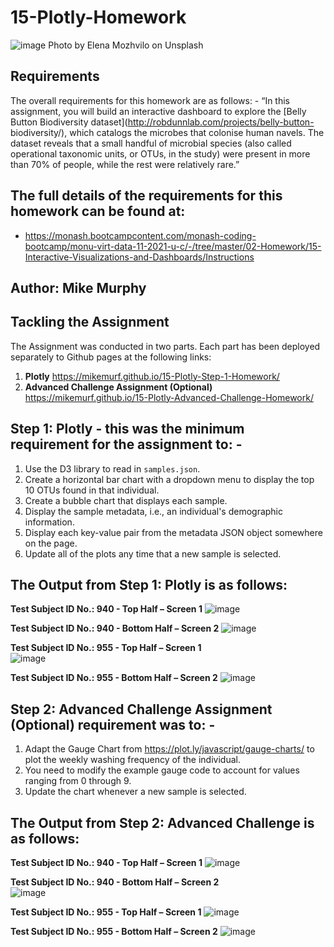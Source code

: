 # 15-Plotly-Homework
![image](https://user-images.githubusercontent.com/89948865/157530070-95b96633-980d-408c-8bda-8e02d39b4aa8.png)
Photo by Elena Mozhvilo on Unsplash 
##    Requirements
The overall requirements for this homework are as follows: - 
“In this assignment, you will build an interactive dashboard to explore the [Belly Button Biodiversity dataset](http://robdunnlab.com/projects/belly-button-     biodiversity/), which catalogs the microbes that colonise human navels. The dataset reveals that a small handful of microbial species (also called operational taxonomic units, or OTUs, in the study) were present in more than 70% of people, while the rest were relatively rare.”

## The full details of the requirements for this homework can be found at: 
*    https://monash.bootcampcontent.com/monash-coding-bootcamp/monu-virt-data-11-2021-u-c/-/tree/master/02-Homework/15-Interactive-Visualizations-and-Dashboards/Instructions

##    Author:		Mike Murphy

##    Tackling the Assignment 
The Assignment was conducted in two parts. 
Each part has been deployed separately to Github pages at the following links: 
1.	**Plotly**			https://mikemurf.github.io/15-Plotly-Step-1-Homework/ 
2.	**Advanced Challenge Assignment (Optional)** 
					https://mikemurf.github.io/15-Plotly-Advanced-Challenge-Homework/ 

##    Step 1: Plotly - this was the minimum requirement for the assignment to: -
1.	Use the D3 library to read in `samples.json`.
2.	Create a horizontal bar chart with a dropdown menu to display the top 10 OTUs found in that individual.
3.	Create a bubble chart that displays each sample.
4.	Display the sample metadata, i.e., an individual's demographic information.
5.	Display each key-value pair from the metadata JSON object somewhere on the page.
6.	Update all of the plots any time that a new sample is selected.

##    The Output from Step 1: Plotly is as follows: 
**Test Subject ID No.: 940 - Top Half – Screen 1**
![image](https://user-images.githubusercontent.com/89948865/157533400-a36d85c3-5647-4919-a60d-2e51bf462903.png)

**Test Subject ID No.: 940 - Bottom Half – Screen 2**
![image](https://user-images.githubusercontent.com/89948865/157533483-1ec9fece-af3b-42e4-9b6a-c475a2b52612.png) 

**Test Subject ID No.: 955 - Top Half – Screen 1**	
![image](https://user-images.githubusercontent.com/89948865/157533559-b81e458a-34e9-4601-9596-f2cdfeb6feba.png) 			

**Test Subject ID No.: 955 - Bottom Half – Screen 2**
![image](https://user-images.githubusercontent.com/89948865/157533606-d9bea3b2-20d6-4f4b-95cc-62eb780c9d92.png)
 
##    Step 2: Advanced Challenge Assignment (Optional) requirement was to: - 
1.	Adapt the Gauge Chart from <https://plot.ly/javascript/gauge-charts/> to plot the weekly washing frequency of the individual.
2.	You need to modify the example gauge code to account for values ranging from 0 through 9.
3.	Update the chart whenever a new sample is selected.

##    The Output from Step 2: Advanced Challenge is as follows: 
**Test Subject ID No.: 940 - Top Half – Screen 1**
![image](https://user-images.githubusercontent.com/89948865/157533996-98d3669a-d385-4c2b-b3cf-536ca35487b8.png) 

**Test Subject ID No.: 940 - Bottom Half – Screen 2** 			
![image](https://user-images.githubusercontent.com/89948865/157534052-3b2b70f5-a302-4f6d-98f5-a1db96998ecc.png)

**Test Subject ID No.: 955 - Top Half – Screen 1**
![image](https://user-images.githubusercontent.com/89948865/157534104-8659ae5d-90cd-408f-a9a9-7d506ad21d5b.png) 

**Test Subject ID No.: 955 - Bottom Half – Screen 2**
![image](https://user-images.githubusercontent.com/89948865/157534176-259da57c-d737-46f9-9305-4399bcbbfdc0.png)
 

